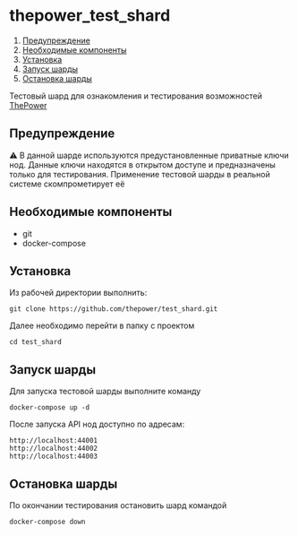 # thepower_test_shard

1. [Предупреждение](#dis)
2. [Необходимые компоненты](#req)
3. [Установка](#install)
4. [Запуск шарды](#run)
5. [Остановка шарды](#stop)

Тестовый шард для ознакомления и тестирования возможностей [ThePower](https://thepower.io)

## Предупреждение <a name="dis"></a>

:warning:  В данной шарде используются предустановленные приватные ключи нод. Данные ключи находятся в открытом доступе и предназначены только для тестирования. Применение тестовой шарды в реальной системе скомпрометирует её

## Необходимые компоненты <a name="req"></a>
* git
* docker-compose

## Установка <a name="install"></a>
Из рабочей директории выполнить:

    git clone https://github.com/thepower/test_shard.git

Далее необходимо перейти в папку с проектом

    cd test_shard

## Запуск шарды <a name="run"></a>

Для запуска тестовой шарды выполните команду

    docker-compose up -d

После запуска API нод доступно по адресам:

    http://localhost:44001
    http://localhost:44002
    http://localhost:44003

## Остановка шарды <a name="stop"></a>
По окончании тестирования остановить шард командой

    docker-compose down
